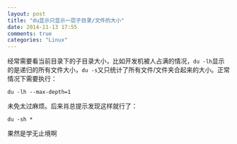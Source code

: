 ```yaml
---
layout: post
title: "du显示只显示一层子目录/文件的大小"
date: 2014-11-13 17:55
comments: true
categories: "Linux"
---
```

  经常需要看当前目录下的子目录大小，比如开发机被人占满的情况，`du -lh`显示的是递归的所有文件大小，`du -s`又只统计了所有文件/文件夹合起来的大小。正常情况下需要执行：

  	du -lh --max-depth=1

  未免太过麻烦。后来肖总提示发现这样就行了：

  	du -sh *

  果然是学无止境啊